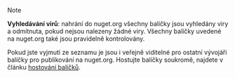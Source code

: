 > [!Note]
> **Vyhledávání virů**: nahrání do nuget.org všechny balíčky jsou vyhledány viry a odmítnuta, pokud nejsou nalezeny žádné viry. Všechny balíčky uvedené na nuget.org také jsou pravidelně kontrolovány.
>
> Pokud jste vyjmutí ze seznamu je jsou i veřejně viditelné pro ostatní vývojáři balíčky pro publikování na nuget.org. Hostujte balíčky soukromě, najdete v článku [hostování balíčků](../../hosting-packages/overview.md).